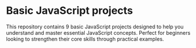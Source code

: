 # Basic JavaScript projects
 This repository contains 9 basic JavaScript projects designed to help you understand and master essential JavaScript concepts. Perfect for beginners looking to strengthen their core skills through practical examples.
